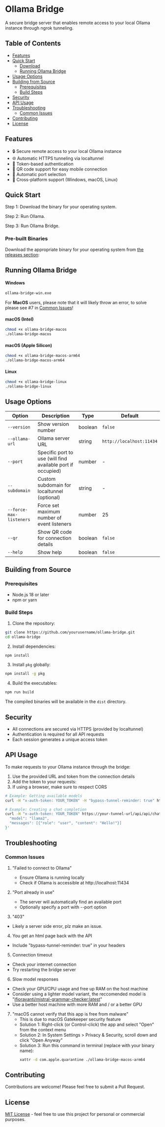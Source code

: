 # Ollama Bridge

A secure bridge server that enables remote access to your local Ollama instance through ngrok tunneling.

## Table of Contents
- [Features](#features)
- [Quick Start](#quick-start)
  - [Download](#pre-built-binaries)
  - [Running Ollama Bridge](#running-ollama-bridge)
- [Usage Options](#usage-options)
- [Building from Source](#building-from-source)
  - [Prerequisites](#prerequisites)
  - [Build Steps](#build-steps)
- [Security](#security)
- [API Usage](#api-usage)
- [Troubleshooting](#troubleshooting)
  - [Common Issues](#common-issues)
- [Contributing](#contributing)
- [License](#license)

## Features

- 🔒 Secure remote access to your local Ollama instance
- 🌐 Automatic HTTPS tunneling via localtunnel
- 🔑 Token-based authentication
- 📱 QR code support for easy mobile connection
- 🔄 Automatic port selection
- 🚀 Cross-platform support (Windows, macOS, Linux)

## Quick Start

Step 1: Download the binary for your operating system.

Step 2: Run Ollama.

Step 3: Run Ollama Bridge.

### Pre-built Binaries

Download the appropriate binary for your operating system from [the releases section](https://github.com/Kataki-Takanashi/ollama-bridge/releases/latest):

## Running Ollama Bridge

#### Windows
```bash
ollama-bridge-win.exe
```

For **MacOS** users, please note that it will likely throw an error, to solve please see #7 in [Common Issues](#common-issues)!
#### macOS (Intel)
```bash
chmod +x ollama-bridge-macos
./ollama-bridge-macos
```
#### macOS (Apple Silicon)
```bash
chmod +x ollama-bridge-macos-arm64
./ollama-bridge-macos-arm64
```
#### Linux
```bash
chmod +x ollama-bridge-linux
./ollama-bridge-linux
```

## Usage Options
| Option | Description | Type | Default |
|--------|-------------|------|---------|
| `--version` | Show version number | boolean | `false` |
| `--ollama-url` | Ollama server URL | string | `http://localhost:11434` |
| `--port` | Specific port to use (will find available port if occupied) | number | - |
| `--subdomain` | Custom subdomain for localtunnel (optional) | string | - |
| `--force-max-listeners` | Force set maximum number of event listeners | number | 25 |
| `--qr` | Show QR code for connection details | boolean | `false` |
| `--help` | Show help | boolean | `false` |


## Building from Source
### Prerequisites
- Node.js 18 or later
- npm or yarn

### Build Steps
1. Clone the repository:
```bash
git clone https://github.com/yourusername/ollama-bridge.git
cd ollama-bridge
```
2. Install dependencies:
```bash
npm install
```
3. Install `pkg` globally:
```bash
npm install -g pkg
```
4. Build the executables:
```bash
npm run build
```
The compiled binaries will be available in the `dist` directory.

## Security
- All connections are secured via HTTPS (provided by localtunnel)
- Authentication is required for all API requests
- Each session generates a unique access token

## API Usage
To make requests to your Ollama instance through the bridge:

1. Use the provided URL and token from the connection details
2. Add the token to your requests:
3. If using a browser, make sure to respect CORS

```bash
# Example: Getting available models
curl -H "x-auth-token: YOUR_TOKEN" -H "bypass-tunnel-reminder: true" https://your-tunnel-url/api/api/tags
```

```bash
# Example: Creating a chat completion
curl -H "x-auth-token: YOUR_TOKEN" https://your-tunnel-url/api/api/chat -d '{
  "model": "llama2",
  "messages": [{"role": "user", "content": "Hello!"}]
}'
```

## Troubleshooting
### Common Issues
1. "Failed to connect to Ollama"
   
   - Ensure Ollama is running locally
   - Check if Ollama is accessible at http://localhost:11434
2. "Port already in use"
   
   - The server will automatically find an available port
   - Optionally specify a port with --port option

3. "403"
  - Likely a server side error, plz make an issue.

4. You get an html page back with the API
  - Include "bypass-tunnel-reminder: true" in your headers

5. Connection timeout
  - Check your internet connection
  - Try restarting the bridge server

6. Slow model responses
  - Check your GPU/CPU usage and free up RAM on the host machine
  - Consider using a lighter model variant, the reccomended model is "[ifioravanti/mistral-grammar-checker:latest](https://ollama.com/ifioravanti/mistral-grammar-checker)"
  - Use a better host machine with more RAM and / or a better GPU

7. "macOS cannot verify that this app is free from malware"
   - This is due to macOS Gatekeeper security feature
   - Solution 1: Right-click (or Control-click) the app and select "Open" from the context menu
   - Solution 2: In System Settings > Privacy & Security, scroll down and click "Open Anyway"
   - Solution 3: Run this command in terminal (replace with your binary name):
     ```bash
     xattr -d com.apple.quarantine ./ollama-bridge-macos-arm64
     ```

## Contributing
Contributions are welcome! Please feel free to submit a Pull Request.

## License
[MIT License](LICENSE) - feel free to use this project for personal or commercial purposes.